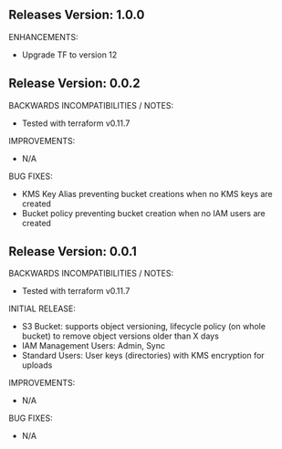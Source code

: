 ## Releases Version: 1.0.0
ENHANCEMENTS:
* Upgrade TF to version 12 

## Release Version: 0.0.2

BACKWARDS INCOMPATIBILITIES / NOTES:

* Tested with terraform v0.11.7



IMPROVEMENTS:

* N/A

BUG FIXES:

* KMS Key Alias preventing bucket creations when no KMS keys are created
* Bucket policy preventing bucket creation when no IAM users are created

## Release Version: 0.0.1

BACKWARDS INCOMPATIBILITIES / NOTES:

* Tested with terraform v0.11.7

INITIAL RELEASE:

* S3 Bucket: supports object versioning, lifecycle policy (on whole bucket) to remove object versions older than X days
* IAM Management Users: Admin, Sync
* Standard Users: User keys (directories) with KMS encryption for uploads

IMPROVEMENTS:

* N/A

BUG FIXES:

* N/A
